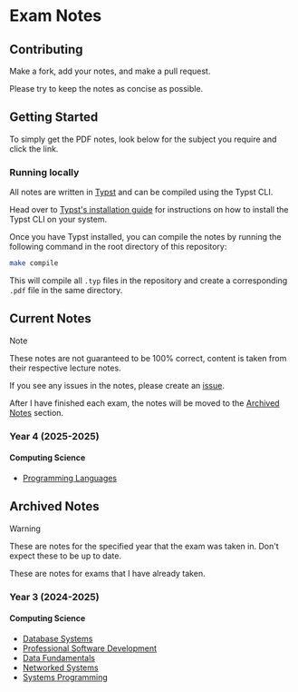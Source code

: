 # Exam Notes

## Contributing

Make a fork, add your notes, and make a pull request.

Please try to keep the notes as concise as possible.

## Getting Started

To simply get the PDF notes, look below for the subject you require and click the link.

### Running locally

All notes are written in [Typst](https://github.com/typst/typst) and can be compiled using the Typst CLI.

Head over to [Typst's installation guide](https://github.com/typst/typst/?tab=readme-ov-file#installation) for instructions on how to install the Typst CLI on your system.

Once you have Typst installed, you can compile the notes by running the following command in the root directory of this repository:

```bash
make compile
```

This will compile all `.typ` files in the repository and create a corresponding `.pdf` file in the same directory.

## Current Notes

> [!NOTE]
> These notes are not guaranteed to be 100% correct, content is taken from their respective lecture notes.

If you see any issues in the notes, please create an [issue](https://github.com/MatthewMckee4/exam_notes/issues).

After I have finished each exam, the notes will be moved to the [Archived Notes](#archived-notes) section.

### Year 4 (2025-2025)

#### Computing Science

- [Programming Languages](https://github.com/MatthewMckee4/exam_notes/releases/latest/download/programming_languages_notes.pdf)

## Archived Notes

> [!WARNING]
> These are notes for the specified year that the exam was taken in. Don't expect these to be up to date.

These are notes for exams that I have already taken.

### Year 3 (2024-2025)

#### Computing Science

- [Database Systems](https://github.com/MatthewMckee4/exam_notes/releases/download/pdf-8931f5516ea6f3231ed1fcf61385c034fc290d26/database_systems_notes.pdf)
- [Professional Software Development](https://github.com/MatthewMckee4/exam_notes/releases/download/pdf-db74c6392790609303666ee115e7f7a65ccbb105/professional_software_development_notes.pdf)
- [Data Fundamentals](https://github.com/MatthewMckee4/exam_notes/releases/download/pdf-11a1abf7a9c70236a548afb2eb6860a96a973661/data_fundamentals-notes.pdf)
- [Networked Systems](https://github.com/MatthewMckee4/exam_notes/releases/download/pdf-11a1abf7a9c70236a548afb2eb6860a96a973661/networked_systems-notes.pdf)
- [Systems Programming](https://github.com/MatthewMckee4/exam_notes/releases/download/pdf-a74c6fc270bda2e4df1038e3c3856c2447120776/systems_programming_notes.pdf)
#
